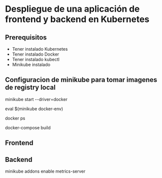 # Despliegue de una aplicación de frontend y backend en Kubernetes

## Prerequisitos

- Tener instalado Kubernetes
- Tener instalado Docker
- Tener instalado kubectl
- Minikube instalado

## Configuracion de minikube para tomar imagenes de registry local

minikube start --driver=docker

eval $(minikube docker-env)

docker ps

docker-compose build

## Frontend

## Backend

minikube addons enable metrics-server
